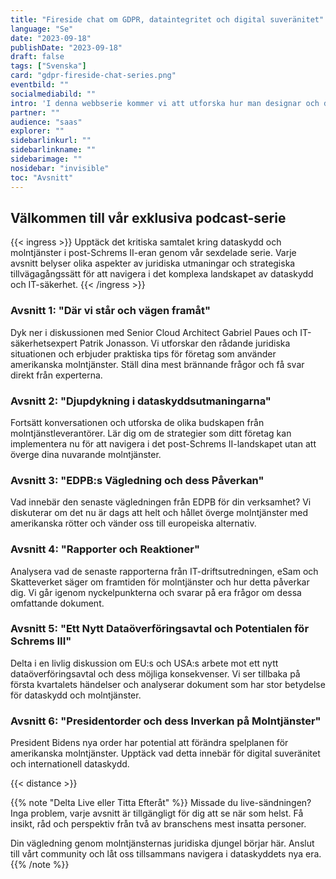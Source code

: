 ```yaml
---
title: "Fireside chat om GDPR, dataintegritet och digital suveränitet"
language: "Se"
date: "2023-09-18"
publishDate: "2023-09-18"
draft: false
tags: ["Svenska"]
card: "gdpr-fireside-chat-series.png"
eventbild: ""
socialmediabild: ""
intro: 'I denna webbserie kommer vi att utforska hur man designar och driftsätter skalbara applikationer på Kubernetes.'
partner: ""
audience: "saas"
explorer: ""
sidebarlinkurl: ""
sidebarlinkname: ""
sidebarimage: ""
nosidebar: "invisible"
toc: "Avsnitt"
---
```



## Välkommen till vår exklusiva podcast-serie

{{< ingress >}}
Upptäck det kritiska samtalet kring dataskydd och molntjänster i post-Schrems II-eran genom vår sexdelade serie. Varje avsnitt belyser olika aspekter av juridiska utmaningar och strategiska tillvägagångssätt för att navigera i det komplexa landskapet av dataskydd och IT-säkerhet.
{{< /ingress >}}

### Avsnitt 1: "Där vi står och vägen framåt"
Dyk ner i diskussionen med Senior Cloud Architect Gabriel Paues och IT-säkerhetsexpert Patrik Jonasson. Vi utforskar den rådande juridiska situationen och erbjuder praktiska tips för företag som använder amerikanska molntjänster. Ställ dina mest brännande frågor och få svar direkt från experterna.

### Avsnitt 2: "Djupdykning i dataskyddsutmaningarna"
Fortsätt konversationen och utforska de olika budskapen från molntjänstleverantörer. Lär dig om de strategier som ditt företag kan implementera nu för att navigera i det post-Schrems II-landskapet utan att överge dina nuvarande molntjänster.

### Avsnitt 3: "EDPB:s Vägledning och dess Påverkan"
Vad innebär den senaste vägledningen från EDPB för din verksamhet? Vi diskuterar om det nu är dags att helt och hållet överge molntjänster med amerikanska rötter och vänder oss till europeiska alternativ.

### Avsnitt 4: "Rapporter och Reaktioner"
Analysera vad de senaste rapporterna från IT-driftsutredningen, eSam och Skatteverket säger om framtiden för molntjänster och hur detta påverkar dig. Vi går igenom nyckelpunkterna och svarar på era frågor om dessa omfattande dokument.

### Avsnitt 5: "Ett Nytt Dataöverföringsavtal och Potentialen för Schrems III"
Delta i en livlig diskussion om EU:s och USA:s arbete mot ett nytt dataöverföringsavtal och dess möjliga konsekvenser. Vi ser tillbaka på första kvartalets händelser och analyserar dokument som har stor betydelse för dataskydd och molntjänster.

### Avsnitt 6: "Presidentorder och dess Inverkan på Molntjänster"
President Bidens nya order har potential att förändra spelplanen för amerikanska molntjänster. Upptäck vad detta innebär för digital suveränitet och internationell dataskydd.

{{< distance >}}

{{% note "Delta Live eller Titta Efteråt" %}}
Missade du live-sändningen? Inga problem, varje avsnitt är tillgängligt för dig att se när som helst. Få insikt, råd och perspektiv från två av branschens mest insatta personer.

Din vägledning genom molntjänsternas juridiska djungel börjar här. Anslut till vårt community och låt oss tillsammans navigera i dataskyddets nya era.
{{% /note %}}